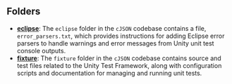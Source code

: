 ## Folders
- **[eclipse](extras/eclipse.driver.md)**: The `eclipse` folder in the `cJSON` codebase contains a file, `error_parsers.txt`, which provides instructions for adding Eclipse error parsers to handle warnings and error messages from Unity unit test console outputs.
- **[fixture](extras/fixture.driver.md)**: The `fixture` folder in the `cJSON` codebase contains source and test files related to the Unity Test Framework, along with configuration scripts and documentation for managing and running unit tests.

